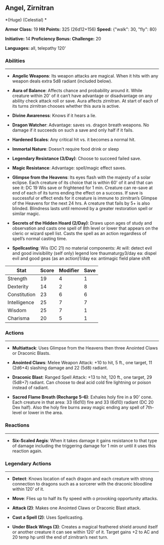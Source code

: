## Angel, Zirnitran
*(Huge) (Celestial) *

**Armor Class:** 19
**Hit Points:** 325 (26d12+156)
**Speed:** {"walk": 30, "fly": 80}

**Initiative:** 14
**Proficiency Bonus:**
**Challenge:** 20

**Languages:** all, telepathy 120'

### Abilities
 --- 
- **Angelic Weapons**: Its weapon attacks are magical. When it hits with any weapon deals extra 5d8 radiant (included below).

- **Aura of Balance**: Affects chance and probability around it. While creature within 20' of it can’t have advantage or disadvantage on any ability check attack roll or save. Aura affects zirnitran. At start of each of its turns zirnitran chooses whether this aura is active.

- **Divine Awareness**: Knows if it hears a lie.

- **Dragon Watcher**: Advantage: saves vs. dragon breath weapons. No damage if it succeeds on such a save and only half if it fails.

- **Hardened Scales**: Any critical hit vs. it becomes a normal hit.

- **Immortal Nature**: Doesn't require food drink or sleep

- **Legendary Resistance (3/Day)**: Choose to succeed failed save.

- **Magic Resistance**: Advantage: spell/magic effect saves.

- **Glimpse from the Heavens**: Its eyes flash with the majesty of a solar eclipse. Each creature of its choice that is within 60' of it and that can see it: DC 19 Wis save or frightened for 1 min. Creature can re-save at end of each of its turns ending the effect on a success. If save is successful or effect ends for it creature is immune to zirnitran’s Glimpse of the Heavens for the next 24 hrs. A creature that fails by 5+ is also blinded. Blindness lasts until removed by a greater restoration spell or similar magic.

- **Secrets of the Hidden Hoard (2/Day)**: Draws upon ages of study and observation and casts one spell of 8th level or lower that appears on the cleric or wizard spell list. Casts the spell as an action regardless of spell’s normal casting time.

- **Spellcasting**: Wis (DC 21) no material components: At will: detect evil and good invisibility (self only) legend lore thaumaturgy3/day ea: dispel evil and good geas (as an action)1/day ea: antimagic field plane shift



| Stat | Score | Modifier | Save |
| ---- | ---- | ---- | ---- |
| Strength | 19 | 4 | 1 |
| Dexterity | 14 | 2 | 8 |
| Constitution | 23 | 6 | 6 |
| Intelligence | 25 | 7 | 7 |
| Wisdom | 25 | 7 | 1 |
| Charisma | 20 | 5 | 1 |

### Actions
 --- 
- **Multiattack**: Uses Glimpse from the Heavens then three Anointed Claws or Draconic Blasts.

- **Anointed Claws**: Melee Weapon Attack: +10 to hit, 5 ft., one target, 11 (2d6+4) slashing damage and 22 (5d8) radiant.

- **Draconic Blast**: Ranged Spell Attack: +13 to hit, 120 ft., one target, 29 (5d8+7) radiant. Can choose to deal acid cold fire lightning or poison instead of radiant.

- **Sacred Flame Breath (Recharge 5–6)**: Exhales holy fire in a 90' cone. Each creature in that area: 33 (6d10) fire and 33 (6d10) radiant (DC 20 Dex half). Also the holy fire burns away magic ending any spell of 7th-level or lower in the area.

### Reactions
 --- 
- **Six-Scaled Aegis**: When it takes damage it gains resistance to that type of damage including the triggering damage for 1 min or until it uses this reaction again.

### Legendary Actions
 --- 
- **Detect**: Knows location of each dragon and each creature with strong connection to dragons such as a sorcerer with the draconic bloodline within 120' of it.

- **Move**: Flies up to half its fly speed with o provoking opportunity attacks.

- **Attack (2)**: Makes one Anointed Claws or Draconic Blast attack.

- **Cast a Spell (2)**: Uses Spellcasting.

- **Under Black Wings (3)**: Creates a magical feathered shield around itself or another creature it can see within 120' of it. Target gains +2 to AC and 20 temp hp until the end of zirnitran’s next turn.

